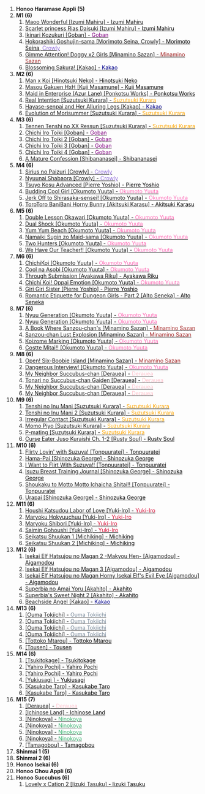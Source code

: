 1. **Honoo Haramase Appli (5)** 
2. **M1 (6)** 
	1. [Maoo Wonderful [Izumi Mahiru] - <span style="color:black">Izumi Mahiru</span>](https://track24.ru/google/?q=Maoo%20Wonderful%20%5BIzumi%20Mahiru%5D%20-%20%3Cspan%20style%3D%22color%3Ablack%22%3EIzumi%20Mahiru%3C/span%3E) 
	1. [Scarlet princess Rias Daisuki [Izumi Mahiru] - <span style="color:black">Izumi Mahiru</span>](https://track24.ru/google/?q=Scarlet%20princess%20Rias%20Daisuki%20%5BIzumi%20Mahiru%5D%20-%20%3Cspan%20style%3D%22color%3Ablack%22%3EIzumi%20Mahiru%3C/span%3E) 
	1. [Ikinari Kozukuri [Goban] - <span style="color:purple">Goban</span>](https://track24.ru/google/?q=Ikinari%20Kozukuri%20%5BGoban%5D%20-%20%3Cspan%20style%3D%22color%3Apurple%22%3EGoban%3C/span%3E) 
	1. [Hokorashiki Goshujin-sama [Morimoto Seina, Crowly] - <span style="color:black">Morimoto Seina</span>, <span style="color:MediumPurple">Crowly</span>](https://track24.ru/google/?q=Hokorashiki%20Goshujin-sama%20%5BMorimoto%20Seina%2C%20Crowly%5D%20-%20%3Cspan%20style%3D%22color%3Ablack%22%3EMorimoto%20Seina%3C/span%3E%2C%20%3Cspan%20style%3D%22color%3AMediumPurple%22%3ECrowly%3C/span%3E) 
	1. [Gimme Attention! Doggy x2 Girls [Minamino Sazan] - <span style="color:brown">Minamino Sazan</span>](https://track24.ru/google/?q=Gimme%20Attention%21%20Doggy%20x2%20Girls%20%5BMinamino%20Sazan%5D%20-%20%3Cspan%20style%3D%22color%3Abrown%22%3EMinamino%20Sazan%3C/span%3E) 
	1. [Blossoming Sakura! [Kakao] - <span style="color:DarkBlue">Kakao</span>](https://track24.ru/google/?q=Blossoming%20Sakura%21%20%5BKakao%5D%20-%20%3Cspan%20style%3D%22color%3ADarkBlue%22%3EKakao%3C/span%3E) 
3. **M2 (6)** 
	1. [Man x Koi [Hinotsuki Neko] - <span style="color:black">Hinotsuki Neko</span>](https://track24.ru/google/?q=Man%20x%20Koi%20%5BHinotsuki%20Neko%5D%20-%20%3Cspan%20style%3D%22color%3Ablack%22%3EHinotsuki%20Neko%3C/span%3E) 
	1. [Masou Gakuen HxH [Kuji Masamune] - <span style="color:black">Kuji Masamune</span>](https://track24.ru/google/?q=Masou%20Gakuen%20HxH%20%5BKuji%20Masamune%5D%20-%20%3Cspan%20style%3D%22color%3Ablack%22%3EKuji%20Masamune%3C/span%3E) 
	1. [Maid in Enterprise (Azur Lane) [Ponkotsu Works] - <span style="color:black">Ponkotsu Works</span>](https://track24.ru/google/?q=Maid%20in%20Enterprise%20%28Azur%20Lane%29%20%5BPonkotsu%20Works%5D%20-%20%3Cspan%20style%3D%22color%3Ablack%22%3EPonkotsu%20Works%3C/span%3E) 
	1. [Real Intention [Suzutsuki Kurara] - <span style="color:orange">Suzutsuki Kurara</span>](https://track24.ru/google/?q=Real%20Intention%20%5BSuzutsuki%20Kurara%5D%20-%20%3Cspan%20style%3D%22color%3Aorange%22%3ESuzutsuki%20Kurara%3C/span%3E) 
	1. [Hayase-senpai and Her Alluring Legs [Kakao] - <span style="color:DarkBlue">Kakao</span>](https://track24.ru/google/?q=Hayase-senpai%20and%20Her%20Alluring%20Legs%20%5BKakao%5D%20-%20%3Cspan%20style%3D%22color%3ADarkBlue%22%3EKakao%3C/span%3E) 
	1. [Evolution of Morisummer [Suzutsuki Kurara] - <span style="color:orange">Suzutsuki Kurara</span>](https://track24.ru/google/?q=Evolution%20of%20Morisummer%20%5BSuzutsuki%20Kurara%5D%20-%20%3Cspan%20style%3D%22color%3Aorange%22%3ESuzutsuki%20Kurara%3C/span%3E) 
4. **M3 (6)** 
	1. [Tennen Tenshi no XX Ressun [Suzutsuki Kurara] - <span style="color:orange">Suzutsuki Kurara</span>](https://track24.ru/google/?q=Tennen%20Tenshi%20no%20XX%20Ressun%20%5BSuzutsuki%20Kurara%5D%20-%20%3Cspan%20style%3D%22color%3Aorange%22%3ESuzutsuki%20Kurara%3C/span%3E) 
	1. [Chichi Iro Toiki [Goban] - <span style="color:purple">Goban</span>](https://track24.ru/google/?q=Chichi%20Iro%20Toiki%20%5BGoban%5D%20-%20%3Cspan%20style%3D%22color%3Apurple%22%3EGoban%3C/span%3E) 
	1. [Chichi Iro Toiki 2 [Goban] - <span style="color:purple">Goban</span>](https://track24.ru/google/?q=Chichi%20Iro%20Toiki%202%20%5BGoban%5D%20-%20%3Cspan%20style%3D%22color%3Apurple%22%3EGoban%3C/span%3E) 
	1. [Chichi Iro Toiki 3 [Goban] - <span style="color:purple">Goban</span>](https://track24.ru/google/?q=Chichi%20Iro%20Toiki%203%20%5BGoban%5D%20-%20%3Cspan%20style%3D%22color%3Apurple%22%3EGoban%3C/span%3E) 
	1. [Chichi Iro Toiki 4 [Goban] - <span style="color:purple">Goban</span>](https://track24.ru/google/?q=Chichi%20Iro%20Toiki%204%20%5BGoban%5D%20-%20%3Cspan%20style%3D%22color%3Apurple%22%3EGoban%3C/span%3E) 
	1. [A Mature Confession [Shibananasei] - <span style="color:black">Shibananasei</span>](https://track24.ru/google/?q=A%20Mature%20Confession%20%5BShibananasei%5D%20-%20%3Cspan%20style%3D%22color%3Ablack%22%3EShibananasei%3C/span%3E) 
5. **М4 (6)** 
	1. [Sirius no Paizuri [Crowly] - <span style="color:MediumPurple">Crowly</span>](https://track24.ru/google/?q=Sirius%20no%20Paizuri%20%5BCrowly%5D%20-%20%3Cspan%20style%3D%22color%3AMediumPurple%22%3ECrowly%3C/span%3E) 
	1. [Nyuunai Shabaora [Crowly] - <span style="color:MediumPurple">Crowly</span>](https://track24.ru/google/?q=Nyuunai%20Shabaora%20%5BCrowly%5D%20-%20%3Cspan%20style%3D%22color%3AMediumPurple%22%3ECrowly%3C/span%3E) 
	1. [Tsuyo Kosu Advanced [Pierre Yoshio] - <span style="color:black">Pierre Yoshio</span>](https://track24.ru/google/?q=Tsuyo%20Kosu%20Advanced%20%5BPierre%20Yoshio%5D%20-%20%3Cspan%20style%3D%22color%3Ablack%22%3EPierre%20Yoshio%3C/span%3E) 
	1. [Budding Cool Girl [Okumoto Yuuta] - <span style="color:hotpink">Okumoto Yuuta</span>](https://track24.ru/google/?q=Budding%20Cool%20Girl%20%5BOkumoto%20Yuuta%5D%20-%20%3Cspan%20style%3D%22color%3Ahotpink%22%3EOkumoto%20Yuuta%3C/span%3E) 
	1. [Jerk Off to Shirasaka-sensei! [Okumoto Yuuta] - <span style="color:hotpink">Okumoto Yuuta</span>](https://track24.ru/google/?q=Jerk%20Off%20to%20Shirasaka-sensei%21%20%5BOkumoto%20Yuuta%5D%20-%20%3Cspan%20style%3D%22color%3Ahotpink%22%3EOkumoto%20Yuuta%3C/span%3E) 
	1. [ToroToro BaniBani Horny Bunny [Akitsuki Karasu] - <span style="color:black">Akitsuki Karasu</span>](https://track24.ru/google/?q=ToroToro%20BaniBani%20Horny%20Bunny%20%5BAkitsuki%20Karasu%5D%20-%20%3Cspan%20style%3D%22color%3Ablack%22%3EAkitsuki%20Karasu%3C/span%3E) 
6. **M5 (6)** 
	1. [Double Lesson Okawari [Okumoto Yuuta] - <span style="color:hotpink">Okumoto Yuuta</span>](https://track24.ru/google/?q=Double%20Lesson%20Okawari%20%5BOkumoto%20Yuuta%5D%20-%20%3Cspan%20style%3D%22color%3Ahotpink%22%3EOkumoto%20Yuuta%3C/span%3E) 
	1. [Dual Shock [Okumoto Yuuta] - <span style="color:hotpink">Okumoto Yuuta</span>](https://track24.ru/google/?q=Dual%20Shock%20%5BOkumoto%20Yuuta%5D%20-%20%3Cspan%20style%3D%22color%3Ahotpink%22%3EOkumoto%20Yuuta%3C/span%3E) 
	1. [Yum Yum Beach [Okumoto Yuuta] - <span style="color:hotpink">Okumoto Yuuta</span>](https://track24.ru/google/?q=Yum%20Yum%20Beach%20%5BOkumoto%20Yuuta%5D%20-%20%3Cspan%20style%3D%22color%3Ahotpink%22%3EOkumoto%20Yuuta%3C/span%3E) 
	1. [Namaiki Sugin zo Maid-sama [Okumoto Yuuta] - <span style="color:hotpink">Okumoto Yuuta</span>](https://track24.ru/google/?q=Namaiki%20Sugin%20zo%20Maid-sama%20%5BOkumoto%20Yuuta%5D%20-%20%3Cspan%20style%3D%22color%3Ahotpink%22%3EOkumoto%20Yuuta%3C/span%3E) 
	1. [Two Hunters [Okumoto Yuuta] - <span style="color:hotpink">Okumoto Yuuta</span>](https://track24.ru/google/?q=Two%20Hunters%20%5BOkumoto%20Yuuta%5D%20-%20%3Cspan%20style%3D%22color%3Ahotpink%22%3EOkumoto%20Yuuta%3C/span%3E) 
	1. [We Have Our Teacher!! [Okumoto Yuuta] - <span style="color:hotpink">Okumoto Yuuta</span>](https://track24.ru/google/?q=We%20Have%20Our%20Teacher%21%21%20%5BOkumoto%20Yuuta%5D%20-%20%3Cspan%20style%3D%22color%3Ahotpink%22%3EOkumoto%20Yuuta%3C/span%3E) 
7. **M6 (6)** 
	1. [ChichiKoi [Okumoto Yuuta] - <span style="color:hotpink">Okumoto Yuuta</span>](https://track24.ru/google/?q=ChichiKoi%20%5BOkumoto%20Yuuta%5D%20-%20%3Cspan%20style%3D%22color%3Ahotpink%22%3EOkumoto%20Yuuta%3C/span%3E) 
	1. [Cool na Asobi [Okumoto Yuuta] - <span style="color:hotpink">Okumoto Yuuta</span>](https://track24.ru/google/?q=Cool%20na%20Asobi%20%5BOkumoto%20Yuuta%5D%20-%20%3Cspan%20style%3D%22color%3Ahotpink%22%3EOkumoto%20Yuuta%3C/span%3E) 
	1. [Through Submission [Ayakawa Riku] - <span style="color:black">Ayakawa Riku</span>](https://track24.ru/google/?q=Through%20Submission%20%5BAyakawa%20Riku%5D%20-%20%3Cspan%20style%3D%22color%3Ablack%22%3EAyakawa%20Riku%3C/span%3E) 
	1. [Chichi Koi! Oppai Emotion [Okumoto Yuuta] - <span style="color:hotpink">Okumoto Yuuta</span>](https://track24.ru/google/?q=Chichi%20Koi%21%20Oppai%20Emotion%20%5BOkumoto%20Yuuta%5D%20-%20%3Cspan%20style%3D%22color%3Ahotpink%22%3EOkumoto%20Yuuta%3C/span%3E) 
	1. [Giri Giri Sister [Pierre Yoshio] - <span style="color:black">Pierre Yoshio</span>](https://track24.ru/google/?q=Giri%20Giri%20Sister%20%5BPierre%20Yoshio%5D%20-%20%3Cspan%20style%3D%22color%3Ablack%22%3EPierre%20Yoshio%3C/span%3E) 
	1. [Romantic Etiquette for Dungeon Girls - Part 2 [Alto Seneka] - <span style="color:black">Alto Seneka</span>](https://track24.ru/google/?q=Romantic%20Etiquette%20for%20Dungeon%20Girls%20-%20Part%202%20%5BAlto%20Seneka%5D%20-%20%3Cspan%20style%3D%22color%3Ablack%22%3EAlto%20Seneka%3C/span%3E) 
8. **M7 (6)** 
	1. [Nyuu Generation [Okumoto Yuuta] - <span style="color:hotpink">Okumoto Yuuta</span>](https://track24.ru/google/?q=Nyuu%20Generation%20%5BOkumoto%20Yuuta%5D%20-%20%3Cspan%20style%3D%22color%3Ahotpink%22%3EOkumoto%20Yuuta%3C/span%3E) 
	1. [Nyuu Generation [Okumoto Yuuta] - <span style="color:hotpink">Okumoto Yuuta</span>](https://track24.ru/google/?q=Nyuu%20Generation%20%5BOkumoto%20Yuuta%5D%20-%20%3Cspan%20style%3D%22color%3Ahotpink%22%3EOkumoto%20Yuuta%3C/span%3E) 
	1. [A Book Where Sanzou-chan's [Minamino Sazan] - <span style="color:brown">Minamino Sazan</span>](https://track24.ru/google/?q=A%20Book%20Where%20Sanzou-chan%27s%20%5BMinamino%20Sazan%5D%20-%20%3Cspan%20style%3D%22color%3Abrown%22%3EMinamino%20Sazan%3C/span%3E) 
	1. [Sanzou-chan Lust Explosion [Minamino Sazan] - <span style="color:brown">Minamino Sazan</span>](https://track24.ru/google/?q=Sanzou-chan%20Lust%20Explosion%20%5BMinamino%20Sazan%5D%20-%20%3Cspan%20style%3D%22color%3Abrown%22%3EMinamino%20Sazan%3C/span%3E) 
	1. [Koizome Marking [Okumoto Yuuta] - <span style="color:hotpink">Okumoto Yuuta</span>](https://track24.ru/google/?q=Koizome%20Marking%20%5BOkumoto%20Yuuta%5D%20-%20%3Cspan%20style%3D%22color%3Ahotpink%22%3EOkumoto%20Yuuta%3C/span%3E) 
	1. [Costte Mitai!! [Okumoto Yuuta] - <span style="color:hotpink">Okumoto Yuuta</span>](https://track24.ru/google/?q=Costte%20Mitai%21%21%20%5BOkumoto%20Yuuta%5D%20-%20%3Cspan%20style%3D%22color%3Ahotpink%22%3EOkumoto%20Yuuta%3C/span%3E) 
9. **M8 (6)** 
	1. [Open! Six-Boobie Island [Minamino Sazan] - <span style="color:brown">Minamino Sazan</span>](https://track24.ru/google/?q=Open%21%20Six-Boobie%20Island%20%5BMinamino%20Sazan%5D%20-%20%3Cspan%20style%3D%22color%3Abrown%22%3EMinamino%20Sazan%3C/span%3E) 
	1. [Dangerous Interview! [Okumoto Yuuta] - <span style="color:hotpink">Okumoto Yuuta</span>](https://track24.ru/google/?q=Dangerous%20Interview%21%20%5BOkumoto%20Yuuta%5D%20-%20%3Cspan%20style%3D%22color%3Ahotpink%22%3EOkumoto%20Yuuta%3C/span%3E) 
	1. [My Neighbor Succubus-chan [Derauea] - <span style="color:pink">Derauea</span>](https://track24.ru/google/?q=My%20Neighbor%20Succubus-chan%20%5BDerauea%5D%20-%20%3Cspan%20style%3D%22color%3Apink%22%3EDerauea%3C/span%3E) 
	1. [Tonari no Succubus-chan Gaiden [Derauea] - <span style="color:pink">Derauea</span>](https://track24.ru/google/?q=Tonari%20no%20Succubus-chan%20Gaiden%20%5BDerauea%5D%20-%20%3Cspan%20style%3D%22color%3Apink%22%3EDerauea%3C/span%3E) 
	1. [My Neighbor Succubus-chan [Derauea] - <span style="color:pink">Derauea</span>](https://track24.ru/google/?q=My%20Neighbor%20Succubus-chan%20%5BDerauea%5D%20-%20%3Cspan%20style%3D%22color%3Apink%22%3EDerauea%3C/span%3E) 
	1. [My Neighbor Succubus-chan [Derauea] - <span style="color:pink">Derauea</span>](https://track24.ru/google/?q=My%20Neighbor%20Succubus-chan%20%5BDerauea%5D%20-%20%3Cspan%20style%3D%22color%3Apink%22%3EDerauea%3C/span%3E) 
10. **M9 (6)** 
	1. [Tenshi no Inu Mani [Suzutsuki Kurara] - <span style="color:orange">Suzutsuki Kurara</span>](https://track24.ru/google/?q=Tenshi%20no%20Inu%20Mani%20%5BSuzutsuki%20Kurara%5D%20-%20%3Cspan%20style%3D%22color%3Aorange%22%3ESuzutsuki%20Kurara%3C/span%3E) 
	1. [Tenshi no Inu Mani 2 [Suzutsuki Kurara] - <span style="color:orange">Suzutsuki Kurara</span>](https://track24.ru/google/?q=Tenshi%20no%20Inu%20Mani%202%20%5BSuzutsuki%20Kurara%5D%20-%20%3Cspan%20style%3D%22color%3Aorange%22%3ESuzutsuki%20Kurara%3C/span%3E) 
	1. [Irregular Contact [Suzutsuki Kurara] - <span style="color:orange">Suzutsuki Kurara</span>](https://track24.ru/google/?q=Irregular%20Contact%20%5BSuzutsuki%20Kurara%5D%20-%20%3Cspan%20style%3D%22color%3Aorange%22%3ESuzutsuki%20Kurara%3C/span%3E) 
	1. [Momo Piyo [Suzutsuki Kurara] - <span style="color:orange">Suzutsuki Kurara</span>](https://track24.ru/google/?q=Momo%20Piyo%20%5BSuzutsuki%20Kurara%5D%20-%20%3Cspan%20style%3D%22color%3Aorange%22%3ESuzutsuki%20Kurara%3C/span%3E) 
	1. [P-mating [Suzutsuki Kurara] - <span style="color:orange">Suzutsuki Kurara</span>](https://track24.ru/google/?q=P-mating%20%5BSuzutsuki%20Kurara%5D%20-%20%3Cspan%20style%3D%22color%3Aorange%22%3ESuzutsuki%20Kurara%3C/span%3E) 
	1. [Curse Eater Juso Kuraishi Ch. 1-2 [Rusty Soul] - <span style="color:black">Rusty Soul</span>](https://track24.ru/google/?q=Curse%20Eater%20Juso%20Kuraishi%20Ch.%201-2%20%5BRusty%20Soul%5D%20-%20%3Cspan%20style%3D%22color%3Ablack%22%3ERusty%20Soul%3C/span%3E) 
11. **M10 (6)** 
	1. [Flirty Lovin' with Suzuya! [Tonpuuratei] - <span style="color:black">Tonpuuratei</span>](https://track24.ru/google/?q=Flirty%20Lovin%27%20with%20Suzuya%21%20%5BTonpuuratei%5D%20-%20%3Cspan%20style%3D%22color%3Ablack%22%3ETonpuuratei%3C/span%3E) 
	1. [Hama-Pai [Shinozuka George] - <span style="color:black">Shinozuka George</span>](https://track24.ru/google/?q=Hama-Pai%20%5BShinozuka%20George%5D%20-%20%3Cspan%20style%3D%22color%3Ablack%22%3EShinozuka%20George%3C/span%3E) 
	1. [I Want to Flirt With Suzuya!! [Tonpuuratei] - <span style="color:black">Tonpuuratei</span>](https://track24.ru/google/?q=I%20Want%20to%20Flirt%20With%20Suzuya%21%21%20%5BTonpuuratei%5D%20-%20%3Cspan%20style%3D%22color%3Ablack%22%3ETonpuuratei%3C/span%3E) 
	1. [Isuzu Breast Training Journal [Shinozuka George] - <span style="color:black">Shinozuka George</span>](https://track24.ru/google/?q=Isuzu%20Breast%20Training%20Journal%20%5BShinozuka%20George%5D%20-%20%3Cspan%20style%3D%22color%3Ablack%22%3EShinozuka%20George%3C/span%3E) 
	1. [Shoukaku to Motto Motto Ichaicha Shitai!! [Tonpuuratei] - <span style="color:black">Tonpuuratei</span>](https://track24.ru/google/?q=Shoukaku%20to%20Motto%20Motto%20Ichaicha%20Shitai%21%21%20%5BTonpuuratei%5D%20-%20%3Cspan%20style%3D%22color%3Ablack%22%3ETonpuuratei%3C/span%3E) 
	1. [Urapai [Shinozuka George] - <span style="color:black">Shinozuka George</span>](https://track24.ru/google/?q=Urapai%20%5BShinozuka%20George%5D%20-%20%3Cspan%20style%3D%22color%3Ablack%22%3EShinozuka%20George%3C/span%3E) 
12. **M11 (6)** 
	1. [Houshi Katsudou Labor of Love [Yuki-Iro] - <span style="color:crimson">Yuki-Iro</span>](https://track24.ru/google/?q=Houshi%20Katsudou%20Labor%20of%20Love%20%5BYuki-Iro%5D%20-%20%3Cspan%20style%3D%22color%3Acrimson%22%3EYuki-Iro%3C/span%3E) 
	1. [Maryoku Hokyuuchuu [Yuki-Iro] - <span style="color:crimson">Yuki-Iro</span>](https://track24.ru/google/?q=Maryoku%20Hokyuuchuu%20%5BYuki-Iro%5D%20-%20%3Cspan%20style%3D%22color%3Acrimson%22%3EYuki-Iro%3C/span%3E) 
	1. [Maryoku Shibori [Yuki-Iro] - <span style="color:crimson">Yuki-Iro</span>](https://track24.ru/google/?q=Maryoku%20Shibori%20%5BYuki-Iro%5D%20-%20%3Cspan%20style%3D%22color%3Acrimson%22%3EYuki-Iro%3C/span%3E) 
	1. [Saimin Gohoushi [Yuki-Iro] - <span style="color:crimson">Yuki-Iro</span>](https://track24.ru/google/?q=Saimin%20Gohoushi%20%5BYuki-Iro%5D%20-%20%3Cspan%20style%3D%22color%3Acrimson%22%3EYuki-Iro%3C/span%3E) 
	1. [Seikatsu Shuukan 1 [Michiking] - <span style="color:black">Michiking</span>](https://track24.ru/google/?q=Seikatsu%20Shuukan%201%20%5BMichiking%5D%20-%20%3Cspan%20style%3D%22color%3Ablack%22%3EMichiking%3C/span%3E) 
	1. [Seikatsu Shuukan 2 [Michiking] - <span style="color:black">Michiking</span>](https://track24.ru/google/?q=Seikatsu%20Shuukan%202%20%5BMichiking%5D%20-%20%3Cspan%20style%3D%22color%3Ablack%22%3EMichiking%3C/span%3E) 
13. **M12 (6)** 
	1. [Isekai Elf Hatsujou no Magan 2 -Makyou Hen- [Aigamodou] - <span style="color:black">Aigamodou</span>](https://track24.ru/google/?q=Isekai%20Elf%20Hatsujou%20no%20Magan%202%20-Makyou%20Hen-%20%5BAigamodou%5D%20-%20%3Cspan%20style%3D%22color%3Ablack%22%3EAigamodou%3C/span%3E) 
	1. [Isekai Elf Hatsujou no Magan 3 [Aigamodou] - <span style="color:black">Aigamodou</span>](https://track24.ru/google/?q=Isekai%20Elf%20Hatsujou%20no%20Magan%203%20%5BAigamodou%5D%20-%20%3Cspan%20style%3D%22color%3Ablack%22%3EAigamodou%3C/span%3E) 
	1. [Isekai Elf Hatsujou no Magan Horny Isekai Elf's Evil Eye [Aigamodou] - <span style="color:black">Aigamodou</span>](https://track24.ru/google/?q=Isekai%20Elf%20Hatsujou%20no%20Magan%20Horny%20Isekai%20Elf%27s%20Evil%20Eye%20%5BAigamodou%5D%20-%20%3Cspan%20style%3D%22color%3Ablack%22%3EAigamodou%3C/span%3E) 
	1. [Superbia no Amai Yoru [Akahito] - <span style="color:black">Akahito</span>](https://track24.ru/google/?q=Superbia%20no%20Amai%20Yoru%20%5BAkahito%5D%20-%20%3Cspan%20style%3D%22color%3Ablack%22%3EAkahito%3C/span%3E) 
	1. [Superbia's Sweet Night 2 [Akahito] - <span style="color:black">Akahito</span>](https://track24.ru/google/?q=Superbia%27s%20Sweet%20Night%202%20%5BAkahito%5D%20-%20%3Cspan%20style%3D%22color%3Ablack%22%3EAkahito%3C/span%3E) 
	1. [Beachside Angel [Kakao] - <span style="color:DarkBlue">Kakao</span>](https://track24.ru/google/?q=Beachside%20Angel%20%5BKakao%5D%20-%20%3Cspan%20style%3D%22color%3ADarkBlue%22%3EKakao%3C/span%3E) 
14. **M13 (6)** 
	1. [[Ouma Tokiichi] - <span style="color:LightSlateGrey">Ouma Tokiichi</span>](https://track24.ru/google/?q=%5BOuma%20Tokiichi%5D%20-%20%3Cspan%20style%3D%22color%3ALightSlateGrey%22%3EOuma%20Tokiichi%3C/span%3E) 
	1. [[Ouma Tokiichi] - <span style="color:LightSlateGrey">Ouma Tokiichi</span>](https://track24.ru/google/?q=%5BOuma%20Tokiichi%5D%20-%20%3Cspan%20style%3D%22color%3ALightSlateGrey%22%3EOuma%20Tokiichi%3C/span%3E) 
	1. [[Ouma Tokiichi] - <span style="color:LightSlateGrey">Ouma Tokiichi</span>](https://track24.ru/google/?q=%5BOuma%20Tokiichi%5D%20-%20%3Cspan%20style%3D%22color%3ALightSlateGrey%22%3EOuma%20Tokiichi%3C/span%3E) 
	1. [[Ouma Tokiichi] - <span style="color:LightSlateGrey">Ouma Tokiichi</span>](https://track24.ru/google/?q=%5BOuma%20Tokiichi%5D%20-%20%3Cspan%20style%3D%22color%3ALightSlateGrey%22%3EOuma%20Tokiichi%3C/span%3E) 
	1. [[Tottoko Mtarou] - <span style="color:black">Tottoko Mtarou</span>](https://track24.ru/google/?q=%5BTottoko%20Mtarou%5D%20-%20%3Cspan%20style%3D%22color%3Ablack%22%3ETottoko%20Mtarou%3C/span%3E) 
	1. [[Tousen] - <span style="color:black">Tousen</span>](https://track24.ru/google/?q=%5BTousen%5D%20-%20%3Cspan%20style%3D%22color%3Ablack%22%3ETousen%3C/span%3E) 
15. **M14 (6)** 
	1. [[Tsukitokage] - <span style="color:black">Tsukitokage</span>](https://track24.ru/google/?q=%5BTsukitokage%5D%20-%20%3Cspan%20style%3D%22color%3Ablack%22%3ETsukitokage%3C/span%3E) 
	1. [[Yahiro Pochi] - <span style="color:black">Yahiro Pochi</span>](https://track24.ru/google/?q=%5BYahiro%20Pochi%5D%20-%20%3Cspan%20style%3D%22color%3Ablack%22%3EYahiro%20Pochi%3C/span%3E) 
	1. [[Yahiro Pochi] - <span style="color:black">Yahiro Pochi</span>](https://track24.ru/google/?q=%5BYahiro%20Pochi%5D%20-%20%3Cspan%20style%3D%22color%3Ablack%22%3EYahiro%20Pochi%3C/span%3E) 
	1. [[Yukiusagi ] - <span style="color:black">Yukiusagi </span>](https://track24.ru/google/?q=%5BYukiusagi%20%5D%20-%20%3Cspan%20style%3D%22color%3Ablack%22%3EYukiusagi%20%3C/span%3E) 
	1. [[Kasukabe Taro] - <span style="color:black">Kasukabe Taro</span>](https://track24.ru/google/?q=%5BKasukabe%20Taro%5D%20-%20%3Cspan%20style%3D%22color%3Ablack%22%3EKasukabe%20Taro%3C/span%3E) 
	1. [[Kasukabe Taro] - <span style="color:black">Kasukabe Taro</span>](https://track24.ru/google/?q=%5BKasukabe%20Taro%5D%20-%20%3Cspan%20style%3D%22color%3Ablack%22%3EKasukabe%20Taro%3C/span%3E) 
16. **M15 (7)** 
	1. [[Derauea] - <span style="color:pink">Derauea</span>](https://track24.ru/google/?q=%5BDerauea%5D%20-%20%3Cspan%20style%3D%22color%3Apink%22%3EDerauea%3C/span%3E) 
	1. [[Ichinose Land] - <span style="color:black">Ichinose Land</span>](https://track24.ru/google/?q=%5BIchinose%20Land%5D%20-%20%3Cspan%20style%3D%22color%3Ablack%22%3EIchinose%20Land%3C/span%3E) 
	1. [[Ninokoya] - <span style="color:MediumSeaGreen">Ninokoya</span>](https://track24.ru/google/?q=%5BNinokoya%5D%20-%20%3Cspan%20style%3D%22color%3AMediumSeaGreen%22%3ENinokoya%3C/span%3E) 
	1. [[Ninokoya] - <span style="color:MediumSeaGreen">Ninokoya</span>](https://track24.ru/google/?q=%5BNinokoya%5D%20-%20%3Cspan%20style%3D%22color%3AMediumSeaGreen%22%3ENinokoya%3C/span%3E) 
	1. [[Ninokoya] - <span style="color:MediumSeaGreen">Ninokoya</span>](https://track24.ru/google/?q=%5BNinokoya%5D%20-%20%3Cspan%20style%3D%22color%3AMediumSeaGreen%22%3ENinokoya%3C/span%3E) 
	1. [[Ninokoya] - <span style="color:MediumSeaGreen">Ninokoya</span>](https://track24.ru/google/?q=%5BNinokoya%5D%20-%20%3Cspan%20style%3D%22color%3AMediumSeaGreen%22%3ENinokoya%3C/span%3E) 
	1. [[Tamagobou] - <span style="color:black">Tamagobou</span>](https://track24.ru/google/?q=%5BTamagobou%5D%20-%20%3Cspan%20style%3D%22color%3Ablack%22%3ETamagobou%3C/span%3E) 
17. **Shinmai 1 (5)** 
18. **Shinmai 2 (6)** 
19. **Honoo Isekai (6)** 
20. **Honoo Chou Appli (6)** 
21. **Honoo Succubus (6)** 
	1. [Lovely x Cation 2 [Iizuki Tasuku] - <span style="color:black">Iizuki Tasuku</span>](https://track24.ru/google/?q=Lovely%20x%20Cation%202%20%5BIizuki%20Tasuku%5D%20-%20%3Cspan%20style%3D%22color%3Ablack%22%3EIizuki%20Tasuku%3C/span%3E) 
